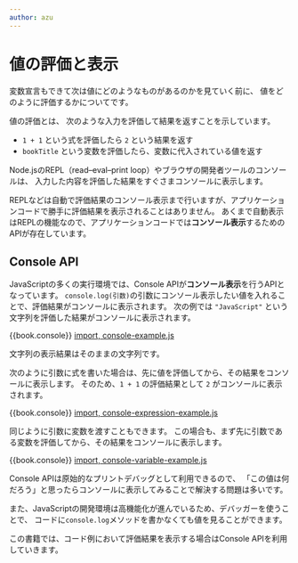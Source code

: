 ```yaml
---
author: azu
---
```


# 値の評価と表示

変数宣言もできて次は値にどのようなものがあるのかを見ていく前に、
値をどのように評価するかについてです。

値の評価とは、 次のような入力を評価して結果を返すことを示しています。

- `1 + 1` という式を評価したら `2` という結果を返す
- `bookTitle` という変数を評価したら、変数に代入されている値を返す

Node.jsのREPL（read–eval–print loop）やブラウザの開発者ツールのコンソールは、
入力した内容を評価した結果をすぐさまコンソールに表示します。

REPLなどは自動で評価結果のコンソール表示まで行いますが、アプリケーションコードで勝手に評価結果を表示されることはありません。
あくまで自動表示はREPLの機能なので、アプリケーションコードでは**コンソール表示**するためのAPIが存在しています。

## Console API

JavaScriptの多くの実行環境では、Console APIが**コンソール表示**を行うAPIとなっています。
`console.log(引数)`の引数にコンソール表示したい値を入れることで、評価結果がコンソールに表示されます。
次の例では `"JavaScript"` という文字列を評価した結果がコンソールに表示されます。

{{book.console}}
[import, console-example.js](./src/console-example.js)

文字列の表示結果はそのままの文字列です。

次のように引数に式を書いた場合は、先に値を評価してから、その結果をコンソールに表示します。
そのため、`1 + 1` の評価結果として `2` がコンソールに表示されます。

{{book.console}}
[import, console-expression-example.js](./src/console-expression-example.js)

同じように引数に変数を渡すこともできます。
この場合も、まず先に引数である変数を評価してから、その結果をコンソールに表示します。

{{book.console}}
[import, console-variable-example.js](./src/console-variable-example.js)

Console APIは原始的なプリントデバッグとして利用できるので、
「この値は何だろう」と思ったらコンソールに表示してみることで解決する問題は多いです。

また、JavaScriptの開発環境は高機能化が進んでいるため、デバッガーを使うことで、
コードに`console.log`メソッドを書かなくても値を見ることができます。

この書籍では、コード例において評価結果を表示する場合はConsole APIを利用していきます。
